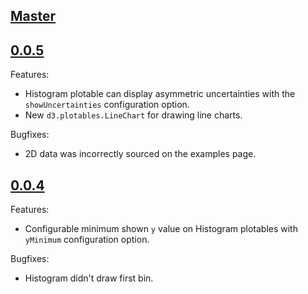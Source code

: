 ## [Master](https://github.com/alexpearce/histograms/tree/master)

## [0.0.5](https://github.com/alexpearce/histograms/tree/v0.0.5)

Features:

  - Histogram plotable can display asymmetric uncertainties with the `showUncertainties` configuration option.
  - New `d3.plotables.LineChart` for drawing line charts.

Bugfixes:

  - 2D data was incorrectly sourced on the examples page.

## [0.0.4](https://github.com/alexpearce/histograms/tree/v0.0.4)

Features:

  - Configurable minimum shown `y` value on Histogram plotables with `yMinimum` configuration option.

Bugfixes:

  - Histogram didn't draw first bin.

